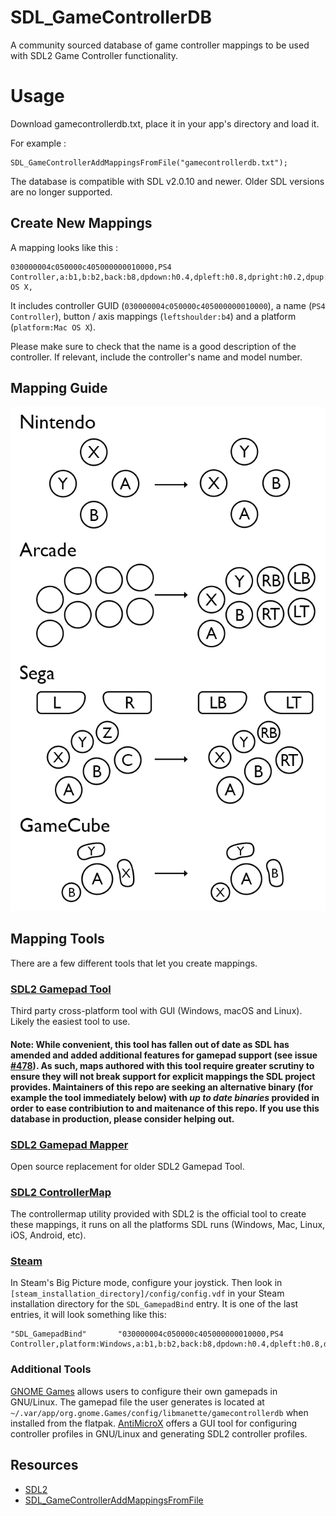 # SDL_GameControllerDB

A community sourced database of game controller mappings to be used with SDL2 Game Controller functionality.

# Usage
Download gamecontrollerdb.txt, place it in your app's directory and load it.

For example :
```
SDL_GameControllerAddMappingsFromFile("gamecontrollerdb.txt");
```

The database is compatible with SDL v2.0.10 and newer. Older SDL versions are no longer supported.

## Create New Mappings
A mapping looks like this :
```
030000004c050000c405000000010000,PS4 Controller,a:b1,b:b2,back:b8,dpdown:h0.4,dpleft:h0.8,dpright:h0.2,dpup:h0.1,guide:b12,leftshoulder:b4,leftstick:b10,lefttrigger:a3,leftx:a0,lefty:a1,rightshoulder:b5,rightstick:b11,righttrigger:a4,rightx:a2,righty:a5,start:b9,x:b0,y:b3,platform:Mac OS X,
```
It includes controller GUID (`030000004c050000c405000000010000`), a name (`PS4 Controller`), button / axis mappings (`leftshoulder:b4`) and a platform (`platform:Mac OS X`).

Please make sure to check that the name is a good description of the controller. If relevant, include the controller's name and model number.

## Mapping Guide

![SDL Game Controller Mapping Guide](mapping_guide.png)

## Mapping Tools
There are a few different tools that let you create mappings.

### [SDL2 Gamepad Tool](http://www.generalarcade.com/gamepadtool/)
Third party cross-platform tool with GUI (Windows, macOS and Linux). Likely the easiest tool to use.

#### Note: While convenient, this tool has fallen out of date as SDL has amended and added additional features for gamepad support (see issue [#478](https://github.com/gabomdq/SDL_GameControllerDB/issues/476)). As such, maps authored with this tool require greater scrutiny to ensure they will not break support for explicit mappings the SDL project provides. Maintainers of this repo are seeking an alternative binary (for example the tool immediately below) with _up to date binaries_ provided in order to ease contribiution to and maitenance of this repo. If you use this database in production, please consider helping out.

### [SDL2 Gamepad Mapper](https://gitlab.com/ryochan7/sdl2-gamepad-mapper)

Open source replacement for older SDL2 Gamepad Tool.

### [SDL2 ControllerMap](https://www.libsdl.org/download-2.0.php)
The controllermap utility provided with SDL2 is the official tool to create these mappings, it runs on all the platforms SDL runs (Windows, Mac, Linux, iOS, Android, etc).

### [Steam](http://store.steampowered.com)
In Steam's Big Picture mode, configure your joystick. Then look in `[steam_installation_directory]/config/config.vdf` in your Steam installation directory for the `SDL_GamepadBind` entry. It is one of the last entries, it will look something like this:

```
"SDL_GamepadBind"		"030000004c050000c405000000010000,PS4 Controller,platform:Windows,a:b1,b:b2,back:b8,dpdown:h0.4,dpleft:h0.8,dpright:h0.2,dpup:h0.1,guide:b12,leftshoulder:b4,leftstick:b10,lefttrigger:a3,leftx:a0,lefty:a1,rightshoulder:b5,rightstick:b11,righttrigger:a4,rightx:a2,righty:a5,start:b9,x:b0,y:b3,"
```

### Additional Tools
[GNOME Games](https://wiki.gnome.org/Apps/Games) allows users to configure their own gamepads in GNU/Linux. The gamepad file the user generates is located at `~/.var/app/org.gnome.Games/config/libmanette/gamecontrollerdb` when installed from the flatpak. [AntiMicroX](https://github.com/AntiMicroX/antimicrox/) offers a GUI tool for configuring controller profiles in GNU/Linux and generating SDL2 controller profiles.


## Resources

* [SDL2](http://www.libsdl.org)
* [SDL_GameControllerAddMappingsFromFile](http://wiki.libsdl.org/SDL_GameControllerAddMappingsFromFile)
